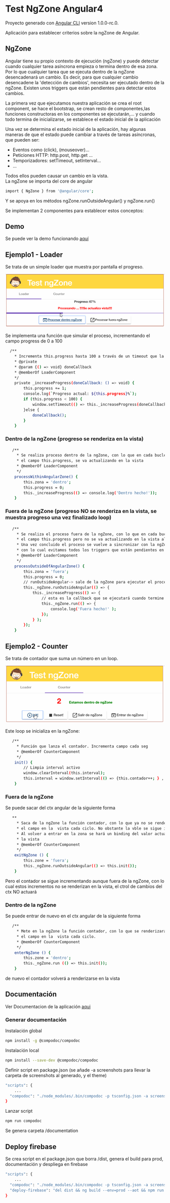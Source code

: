 # Test NgZone Angular4

Proyecto generado con [Angular CLI](https://github.com/angular/angular-cli) version 1.0.0-rc.0.

Aplicación para establecer criterios sobre la ngZone de Angular.

## NgZone

Angular tiene su propio contexto de ejecución (ngZone) y puede detectar cuando cualquier tarea asíncrona empieza o termina dentro de esa zona. Por lo que cualquier tarea que se ejecuta dentro de la ngZone desencadenará un cambio. 
Es decir, para que cualquier cambio desencadene la 'detección de cambios', necesita ser ejecutado dentro de la ngZone. Existen unos triggers que están pendientes para detectar estos cambios.

La primera vez que ejecutamos nuestra aplicación se crea el root component, se hace el bootstrap, se crean resto de componentes,las funciones constructoras en los componentes se ejecutarán,... y cuando todo termina de inicializarse, se establece el estado inicial de la aplicación

Una vez se determina el estado inicial de la aplicación, hay algunas maneras de que el estado puede cambiar a través de tareas asíncronas, que pueden ser:

<ul>
    <li>Eventos como (click), (mouseover)...</li>
    <li>Peticiones HTTP: http.post, http.get ...</li>
    <li>Temporizadores: setTimeout, setInterval...</li>
    <li>...</li>
</ul>

Todos ellos pueden causar un cambio en la vista.  
La ngZone se importa del core de angular
```bash
import { NgZone } from '@angular/core';
```
Y se apoya en los métodos ngZone.runOutsideAngular() y ngZone.run()

Se implementan 2 componentes para establecer estos conceptos:

## Demo
Se puede ver la demo funcionando [aquí](https://angulartraining-ngzone.firebaseapp.com) 

## Ejemplo1 - Loader
Se trata de un simple loader que muestra por pantalla el progreso. 

<p align="center"> 
   <span><img src="screenshots/loader.gif"/></span> 
</p> 

Se implementa una función que simular el proceso, incrementando el campo progress de 0 a 100
```bash
  /**
    * Incrementa this.progress hasta 100 a través de un timeout que la ejecuta recursivamente cada 10 ms
    * @private
    * @param {() => void} doneCallback
    * @memberOf LoaderComponent
    */
    private _increaseProgress(doneCallback: () => void) {
        this.progress += 1;
        console.log(`Progreso actual: ${this.progress}%`);
        if (this.progress < 100) {
            window.setTimeout(() => this._increaseProgress(doneCallback), 10);
        }else {
            doneCallback();
        }
    }
```

### Dentro de la ngZone (progreso se renderiza en la vista)
```bash
   /**
     * Se realiza proceso dentro de la ngZone, con lo que en cada bucle al actualizarse
     * el campo this.progress, se va actualizando en la vista
     * @memberOf LoaderComponent
     */
    processWithinAngularZone() {
        this.zona = 'dentro';
        this.progress = 0;
        this._increaseProgress(() => console.log('Dentro hecho!'));
    }
```
### Fuera de la ngZone (progreso NO se renderiza en la vista, se muestra progreso una vez finalizado loop)
```bash
   /**
     * Se realiza el proceso fuera de la ngZone, con lo que en cada bucle se va actualizando
     * el campo this.progress pero no se va actualizando en la vista al estar fuera del ctx de angular.
     * Una vez concluido el proceso se vuelve a sincronizar con la ngZone para bindear this.progress
     * con lo cual evitamos todos los triggers que están pendientes en la detección de cambios en el dom que Angular2 ejecuta continuamente.
     * @memberOf LoaderComponent
     */
    processOutsideOfAngularZone() {
        this.zona = 'fuera';
        this.progress = 0;
        // runOutsideAngular-> sale de la ngZone para ejecutar el proceso, se ejecutará en paralelo al ctx angular
        this._ngZone.runOutsideAngular(() => {
            this._increaseProgress(() => {
                // esta es la callback que se ejecutará cuando termine. En ese caso volvemos a la ngZone
                this._ngZone.run(() => {
                    console.log('Fuera hecho!' );
                });
            } );
        });
    }

```

## Ejemplo2 - Counter 
Se trata de contador que suma un número en un loop. 

<p align="center"> 
   <span><img src="screenshots/counter.gif"/></span> 
</p> 

Este loop se inicializa en la ngZone:
```bash
   /**
     * Función que lanza el contador. Incrementa campo cada seg
     * @memberOf CounterComponent
     */
    init() {
        // Limpia interval activo
        window.clearInterval(this.interval);
        this.interval = window.setInterval(() => {this.contador++; } , 500);
    }
``` 
### Fuera de la ngZone 
Se puede sacar del ctx angular de la siguiente forma

```bash
   **
     * Saca de la ngZone la función contador, con lo que ya no se renderizará
     * el campo en la  vista cada ciclo. No obstante la vble se sigue incrementando.
     * Al volver a entrar en la zona se hará un binding del valor actual del contador a
     * la vista
     * @memberOf CounterComponent
     */
    exitNgZone () {
        this.zone = 'fuera';
        this._ngZone.runOutsideAngular(() => this.init());
    }
``` 
Pero el contador se sigue incrementando aunque fuera de la ngZone, con lo cual estos incrementos no se renderizan en la vista, el ctrol de cambios del ctx NO actuará 

### Dentro de la ngZone 
Se puede entrar de nuevo en el ctx angular de la siguiente forma

```bash
   /**
     * Mete en la ngZone la función contador, con lo que se renderizará, el ctrol de cambios del ctx actuará
     * el campo en la  vista cada ciclo.
     * @memberOf CounterComponent
     */
    enterNgZone () {
        this.zone = 'dentro';
        this._ngZone.run (() => this.init());
    }
``` 
de nuevo el contador volverá a renderizarse en la vista

## Documentación
Ver Documentacion de la aplicación [aqui](https://angulartraining-ngzone.firebaseapp.com/documentation/) 

### Generar documentación

Instalación global
```bash
npm install -g @compodoc/compodoc
```
Instalación local
```bash
npm install --save-dev @compodoc/compodoc
```
Definir script en package.json (se añade -a screenshots para llevar la carpeta de screenshots al generado, y el theme)
```bash
"scripts": {
    ...
  "compodoc": "./node_modules/.bin/compodoc -p tsconfig.json -a screenshots"
}
```
Lanzar script 
```bash
npm run compodoc
```
Se genera carpeta /documentation

## Deploy firebase
Se crea script en el package.json que borra /dist, genera el build para prod, documentación y despliega en firebase  
```bash
"scripts": {
    ...
  "compodoc": "./node_modules/.bin/compodoc -p tsconfig.json -a screenshots",
  "deploy-firebase": "del dist && ng build --env=prod --aot && npm run compodoc && move documentation dist && firebase deploy"
}
```
